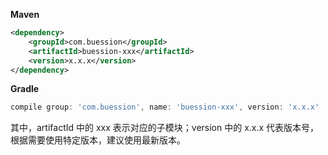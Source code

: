 **Maven**

```xml
<dependency>
    <groupId>com.buession</groupId>
    <artifactId>buession-xxx</artifactId>
    <version>x.x.x</version>
</dependency>
```

**Gradle**

```gradle
compile group: 'com.buession', name: 'buession-xxx', version: 'x.x.x'
```

其中，artifactId 中的 xxx 表示对应的子模块；version 中的 x.x.x 代表版本号，根据需要使用特定版本，建议使用最新版本。